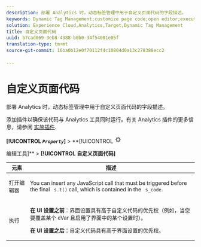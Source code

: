 ```yaml
---
description: 部署 Analytics 时，动态标签管理中用于自定义页面代码的字段描述。
keywords: Dynamic Tag Management;customize page code;open editor;execute
solution: Experience Cloud,Analytics,Target,Dynamic Tag Management
title: 自定义页面代码
uuid: b7cad069-3eb8-4388-b0b0-34f54001e05f
translation-type: tm+mt
source-git-commit: 16ba0b12e0f70112f4c10804d0a13c278388ecc2

---
```



# 自定义页面代码

部署 Analytics 时，动态标签管理中用于自定义页面代码的字段描述。

添加插件以确保该代码与 Analytics 工具同时运行。有关 Analytics 插件的更多信息，请参阅 [实施插件](/help/implement/js-implementation/plugins/impl-plugins.md).

**[!UICONTROL *`Property`*]** &gt; **[!UICONTROL   ![](assets/settings_gear.png)

编辑工具]** &gt; **[!UICONTROL 自定义页面代码]**

<table id="table_A4676A5FEE814DF9A05DA0E56F8B4C6D"> 
 <thead> 
  <tr> 
   <th colname="col1" class="entry"> 元素 </th> 
   <th colname="col2" class="entry"> 描述 </th> 
  </tr> 
 </thead>
 <tbody> 
  <tr> 
   <td colname="col1"> <p>打开编辑器 </p> </td> 
   <td colname="col2"> <p>You can insert any JavaScript call that must be triggered before the final <code> s.t()</code> call, which is contained in the <code> s_code</code>. </p> </td> 
  </tr> 
  <tr> 
   <td colname="col1"> <p>执行 </p> </td> 
   <td colname="col2"> <p> <b>在 UI 设置之前</b>：界面设置具有高于自定义代码的优先权（例如，当您要覆盖某个 eVar 且启用了界面中的某个设置时）。 </p> <p> <b>在 UI 设置之后</b>：自定义代码具有高于界面设置的优先权。 </p> </td> 
  </tr> 
 </tbody> 
</table>

